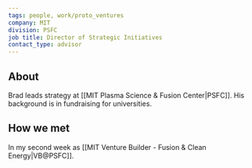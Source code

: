 ```yaml
---
tags: people, work/proto_ventures
company: MIT
division: PSFC
job title: Director of Strategic Initiatives
contact_type: advisor
---
```

## About
Brad leads strategy at [[MIT Plasma Science & Fusion Center|PSFC]]. His background is in fundraising for universities.

## How we met
In my second week as [[MIT Venture Builder - Fusion & Clean Energy|VB@PSFC]].
